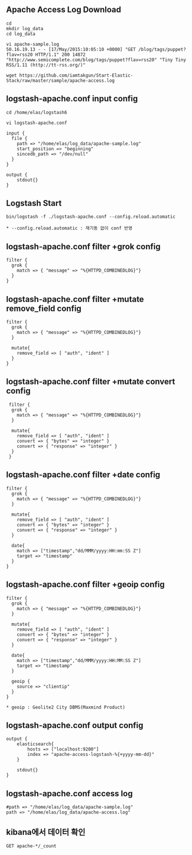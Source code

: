 
## Apache Access Log Download
    
    cd
    mkdir log_data
    cd log_data
    
    vi apache-sample.log
    50.16.19.13 - - [17/May/2015:10:05:10 +0000] "GET /blog/tags/puppet?flav=rss20 HTTP/1.1" 200 14872 "http://www.semicomplete.com/blog/tags/puppet?flav=rss20" "Tiny Tiny RSS/1.11 (http://tt-rss.org/)"
    
    wget https://github.com/iamtakgun/Start-Elastic-Stack/raw/master/sample/apache-access.log
    
    
## logstash-apache.conf input config
    
    cd /home/elas/logstash6
    
    vi logstash-apache.conf
    
    input {
      file {
        path => "/home/elas/log_data/apache-sample.log"
        start_position => "beginning"
        sincedb_path => "/dev/null"
      }
    }
    
    output {
        stdout{}
    }

## Logstash Start

    bin/logstash -f ./logstash-apache.conf --config.reload.automatic
    
    * --config.reload.automatic : 재기동 없이 conf 반영 
    
## logstash-apache.conf filter +grok config

    filter {
      grok {
        match => { "message" => "%{HTTPD_COMBINEDLOG}"}
      }
    }

## logstash-apache.conf filter +mutate remove_field config

    filter {
      grok {
        match => { "message" => "%{HTTPD_COMBINEDLOG}"}
      }
  
      mutate{
        remove_field => [ "auth", "ident" ]
      }
    }
    
## logstash-apache.conf filter +mutate convert config

     filter {
      grok {
        match => { "message" => "%{HTTPD_COMBINEDLOG}"}
      }
  
      mutate{
        remove_field => [ "auth", "ident" ]
        convert => { "bytes" => "integer" }
        convert => { "response" => "integer" }
      }
     }
    
## logstash-apache.conf filter +date config  
  
    filter {
      grok {
        match => { "message" => "%{HTTPD_COMBINEDLOG}"}
      }
  
      mutate{
        remove_field => [ "auth", "ident" ]
        convert => { "bytes" => "integer" }
        convert => { "response" => "integer" }
      }
  
      date{
        match => ["timestamp","dd/MMM/yyyy:HH:mm:SS Z"]
        target => "timestamp"
      }
    }

## logstash-apache.conf filter +geoip config 

    filter {
      grok {
        match => { "message" => "%{HTTPD_COMBINEDLOG}"}
      }
  
      mutate{
        remove_field => [ "auth", "ident" ]
        convert => { "bytes" => "integer" }
        convert => { "response" => "integer" }
      }
  
      date{
        match => ["timestamp","dd/MMM/yyyy:HH:MM:SS Z"]
        target => "timestamp"
      }
  
      geoip {
        source => "clientip"
      }
    }
    
    * geoip : Geolite2 City DBMS(Maxmind Product)
    
## logstash-apache.conf output config

    output {
        elasticsearch{
            hosts => ["localhost:9200"]
            index => "apache-access-logstash-%{+yyyy-mm-dd}"
        }
        
        stdout{}
    }
    
## logstash-apache.conf access log 
    
    #path => "/home/elas/log_data/apache-sample.log"
    path => "/home/elas/log_data/apache-access.log"
    
## kibana에서 데이터 확인

    GET apache-*/_count
    
